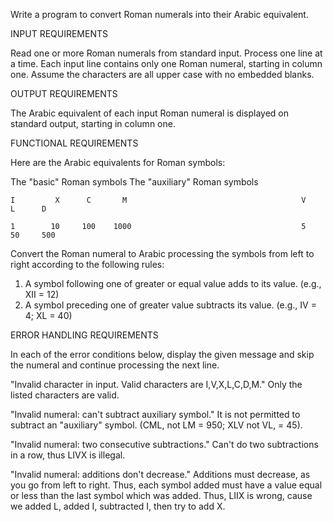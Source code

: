 Write a program to convert Roman numerals into their Arabic equivalent.

INPUT REQUIREMENTS

Read one or more Roman numerals from standard input. Process one line at a time. Each input line contains only one Roman numeral, starting in column one. Assume the characters are all upper case with no embedded blanks.

OUTPUT REQUIREMENTS

The Arabic equivalent of each input Roman numeral is displayed on standard output, starting in column one.

FUNCTIONAL REQUIREMENTS

Here are the Arabic equivalents for Roman symbols:

The "basic" Roman symbols                                 The "auxiliary" Roman symbols
 

    I         X      C       M                                       V     L      D

    1        10     100    1000                                      5     50     500


Convert the Roman numeral to Arabic processing the symbols from left to right according to the following rules:
1. A symbol following one of greater or equal value adds to its value. (e.g., XII = 12)
2. A symbol preceding one of greater value subtracts its value. (e.g., IV = 4; XL = 40)


ERROR HANDLING REQUIREMENTS

In each of the error conditions below, display the given message and skip the numeral and continue processing the next line.

"Invalid character in input. Valid characters are I,V,X,L,C,D,M."
Only the listed characters are valid.

"Invalid numeral: can't subtract auxiliary symbol."
It is not permitted to subtract an "auxiliary" symbol. (CML, not LM = 950; XLV not VL, = 45).

"Invalid numeral: two consecutive subtractions."
Can't do two subtractions in a row, thus LIVX is illegal.

"Invalid numeral: additions don't decrease."
Additions must decrease, as you go from left to right. Thus, each symbol added must have a value equal or less than the last symbol which was added. Thus, LIIX is wrong, cause we added L, added I, subtracted I, then try to add X.
